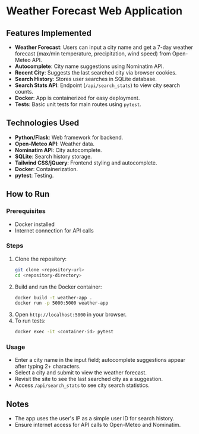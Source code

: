 # Weather Forecast Web Application

## Features Implemented
- **Weather Forecast**: Users can input a city name and get a 7-day weather forecast (max/min temperature, precipitation, wind speed) from Open-Meteo API.
- **Autocomplete**: City name suggestions using Nominatim API.
- **Recent City**: Suggests the last searched city via browser cookies.
- **Search History**: Stores user searches in SQLite database.
- **Search Stats API**: Endpoint (`/api/search_stats`) to view city search counts.
- **Docker**: App is containerized for easy deployment.
- **Tests**: Basic unit tests for main routes using `pytest`.

## Technologies Used
- **Python/Flask**: Web framework for backend.
- **Open-Meteo API**: Weather data.
- **Nominatim API**: City autocomplete.
- **SQLite**: Search history storage.
- **Tailwind CSS/jQuery**: Frontend styling and autocomplete.
- **Docker**: Containerization.
- **pytest**: Testing.

## How to Run

### Prerequisites
- Docker installed
- Internet connection for API calls

### Steps
1. Clone the repository:
   ```bash
   git clone <repository-url>
   cd <repository-directory>
   ```
2. Build and run the Docker container:
   ```bash
   docker build -t weather-app .
   docker run -p 5000:5000 weather-app
   ```
3. Open `http://localhost:5000` in your browser.
4. To run tests:
   ```bash
   docker exec -it <container-id> pytest
   ```

### Usage
- Enter a city name in the input field; autocomplete suggestions appear after typing 2+ characters.
- Select a city and submit to view the weather forecast.
- Revisit the site to see the last searched city as a suggestion.
- Access `/api/search_stats` to see city search statistics.

## Notes
- The app uses the user's IP as a simple user ID for search history.
- Ensure internet access for API calls to Open-Meteo and Nominatim.